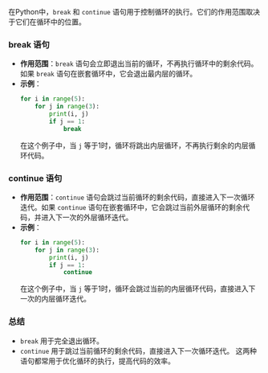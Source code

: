 在Python中，`break` 和 `continue` 语句用于控制循环的执行。它们的作用范围取决于它们在循环中的位置。
### break 语句
- **作用范围**：`break` 语句会立即退出当前的循环，不再执行循环中的剩余代码。如果 `break` 语句在嵌套循环中，它会退出最内层的循环。
- **示例**：
  ```python
  for i in range(5):
      for j in range(3):
          print(i, j)
          if j == 1:
              break
  ```
  在这个例子中，当 `j` 等于1时，循环将跳出内层循环，不再执行剩余的内层循环代码。
### continue 语句
- **作用范围**：`continue` 语句会跳过当前循环的剩余代码，直接进入下一次循环迭代。如果 `continue` 语句在嵌套循环中，它会跳过当前外层循环的剩余代码，并进入下一次的外层循环迭代。
- **示例**：
  ```python
  for i in range(5):
      for j in range(3):
          print(i, j)
          if j == 1:
              continue
  ```
  在这个例子中，当 `j` 等于1时，循环会跳过当前的内层循环代码，直接进入下一次的内层循环迭代。
### 总结
- `break` 用于完全退出循环。
- `continue` 用于跳过当前循环的剩余代码，直接进入下一次循环迭代。
这两种语句都常用于优化循环的执行，提高代码的效率。
